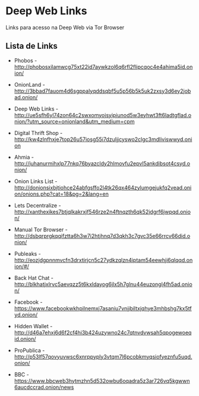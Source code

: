 # Deep Web Links
Links para acesso na Deep Web via Tor Browser

## Lista de Links

- Phobos - http://phobosxilamwcg75xt22id7aywkzol6q6rfl2flipcqoc4e4ahima5id.onion/

- OnionLand - http://3bbad7fauom4d6sgppalyqddsqbf5u5p56b5k5uk2zxsy3d6ey2jobad.onion/

- Deep Web Links - http://ue5sfh6yl74zon64c2swxomyojsyipiunod5w3eyhwt3ft6ladtgflad.onion/?utm_source=onionland&utm_medium=cpm

- Digital Thrift Shop - http://kw4zlnfhxje7top26u57iosg55i7dzuljjcyswo2clgc3mdliviswwyd.onion

- Ahmia - http://juhanurmihxlp77nkq76byazcldy2hlmovfu2epvl5ankdibsot4csyd.onion/

- Onion Links List - http://donionsixbjtiohce24abfgsffo2l4tk26qx464zylumgejukfq2vead.onion/onions.php?cat=18&pg=2&lang=en

- Lets Decentralize - http://xanthexikes7btjqlkakrxjf546rze2n4ftnqzth6qk52jdgrf6jwpqd.onion/

- Manual Tor Browser - http://dsbqrprgkqqifztta6h3w7i2htjhnq7d3qkh3c7gvc35e66rrcv66did.onion/

- Publeaks - http://eozjdgpnnmvcfn3drxtirjcn5c27ydkzqlzn4iptam54eewhji6qlqqd.onion/#/

- Back Hat Chat - http://blkhatjxlrvc5aevqzz5t6kxldayog6jlx5h7glnu44euzongl4fh5ad.onion/

- Facebook - https://www.facebookwkhpilnemxj7asaniu7vnjjbiltxjqhye3mhbshg7kx5tfyd.onion/

- Hidden Wallet - http://d46a7ehxj6d6f2cf4hi3b424uzywno24c7qtnvdvwsah5qpogewoeqid.onion/

- ProPublica - http://p53lf57qovyuvwsc6xnrppyply3vtqm7l6pcobkmyqsiofyeznfu5uqd.onion/

- BBC - https://www.bbcweb3hytmzhn5d532owbu6oqadra5z3ar726vq5kgwwn6aucdccrad.onion/news
